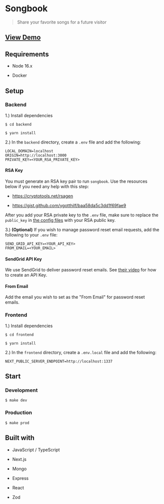 # Songbook

> Share your favorite songs for a future visitor

## [View Demo](https://songbook.up.railway.app/)

## Requirements

- Node 16.x

- Docker

## Setup

### Backend

1.) Install dependencies

```
$ cd backend

$ yarn install
```

2.) In the `backend` directory, create a `.env` file and add the following:

```
LOCAL_DOMAIN=localhost
ORIGIN=http://localhost:3000
PRIVATE_KEY=<YOUR_RSA_PRIVATE_KEY>
```

#### RSA Key

You must generate an RSA key pair to run `songbook`. Use the resources below if you need any help with this step:

- https://cryptotools.net/rsagen

- https://gist.github.com/ygotthilf/baa58da5c3dd1f69fae9

After you add your RSA private key to the `.env` file, make sure to replace the `public_key` in [the config files](./backend/config/) with your RSA public key.

3.) **(Optional)** If you wish to manage password reset email requests, add the following to your `.env` file:

```
SEND_GRID_API_KEY=<YOUR_API_KEY>
FROM_EMAIL=<YOUR_EMAIL>
```

#### SendGrid API Key

We use SendGrid to deliver password reset emails. See [their video](https://www.youtube.com/watch?v=s2bzUzHeSVw) for how to create an API Key.

#### From Email

Add the email you wish to set as the "From Email" for password reset emails.

### Frontend

1.) Install dependencies

```
$ cd frontend

$ yarn install
```

2.) In the `frontend` directory, create a `.env.local` file and add the following:

```
NEXT_PUBLIC_SERVER_ENDPOINT=http://localhost:1337
```

## Start

### Development

```
$ make dev
```

### Production

```
$ make prod
```

## Built with

- JavaScript / TypeScript

- Next.js

- Mongo

- Express

- React

- Zod
